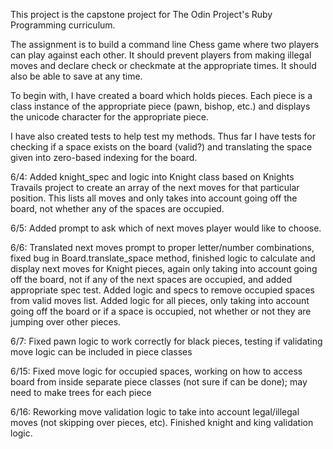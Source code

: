 This project is the capstone project for The Odin Project's Ruby Programming curriculum.

The assignment is to build a command line Chess game where two players can play against each other. It should prevent players from making illegal moves and declare check or checkmate at the appropriate times. It should also be able to save at any time.

To begin with, I have created a board which holds pieces. Each piece is a class instance of the appropriate piece (pawn, bishop, etc.) and displays the unicode character for the appropriate piece.

I have also created tests to help test my methods. Thus far I have tests for checking if a space exists on the board (valid?) and translating the space given into zero-based indexing for the board.

6/4: Added knight_spec and logic into Knight class based on Knights Travails project to create an array of the next moves for that particular position. This lists all moves and only takes into account going off the board, not whether any of the spaces are occupied.

6/5: Added prompt to ask which of next moves player would like to choose.

6/6: Translated next moves prompt to proper letter/number combinations, fixed bug in Board.translate_space method, finished logic to calculate and display next moves for Knight pieces, again only taking into account going off the board, not if any of the next spaces are occupied, and added appropriate spec test. Added logic and specs to remove occupied spaces from valid moves list. Added logic for all pieces, only taking into account going off the board or if a space is occupied, not whether or not they are jumping over other pieces.

6/7: Fixed pawn logic to work correctly for black pieces, testing if validating move logic can be included in piece classes

6/15: Fixed move logic for occupied spaces, working on how to access board from inside separate piece classes (not sure if can be done); may need to make trees for each piece

6/16: Reworking move validation logic to take into account legal/illegal moves (not skipping over pieces, etc). Finished knight and king validation logic.